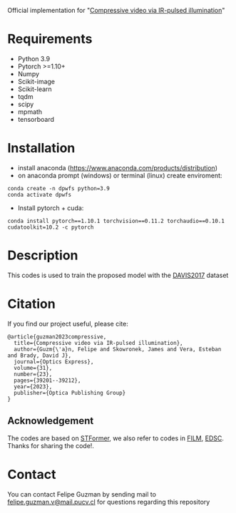Official implementation for "[Compressive video via IR-pulsed illumination](https://doi.org/10.1364/OE.506011)"

# Requirements

* Python 3.9
* Pytorch >=1.10+
* Numpy
* Scikit-image
* Scikit-learn
* tqdm
* scipy
* mpmath
* tensorboard

# Installation
- install anaconda (https://www.anaconda.com/products/distribution)
- on anaconda prompt (windows) or terminal (linux) create enviroment:
```
conda create -n dpwfs python=3.9
conda activate dpwfs
```
- Install pytorch + cuda:
```
conda install pytorch==1.10.1 torchvision==0.11.2 torchaudio==0.10.1 cudatoolkit=10.2 -c pytorch
```

# Description
This codes is used to train the proposed model with the [DAVIS2017](https://davischallenge.org/davis2017/code.html) dataset



# Citation
If you find our project useful, please cite:

```
@article{guzman2023compressive,
  title={Compressive video via IR-pulsed illumination},
  author={Guzm{\'a}n, Felipe and Skowronek, James and Vera, Esteban and Brady, David J},
  journal={Optics Express},
  volume={31},
  number={23},
  pages={39201--39212},
  year={2023},
  publisher={Optica Publishing Group}
}
```


## Acknowledgement
The codes are based on [STFormer](https://github.com/ucaswangls/STFormer), 
we also refer to codes in [FILM](https://github.com/caffeinism/FiLM-pytorch), 
[EDSC](https://github.com/Xianhang/EDSC-pytorch). Thanks for sharing the code!.

# Contact
You can contact Felipe Guzman by sending mail to felipe.guzman.v@mail.pucv.cl for questions regarding this repository

